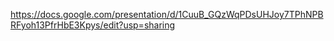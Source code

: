 https://docs.google.com/presentation/d/1CuuB_GQzWqPDsUHJoy7TPhNPBRFyoh13PfrHbE3Kpys/edit?usp=sharing
